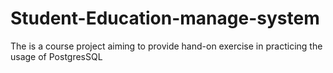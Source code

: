 # Student-Education-manage-system
The is a course project aiming to provide hand-on exercise in practicing the usage of PostgresSQL
